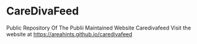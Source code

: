 # CareDivaFeed
Public Repository Of The Publii Maintained Website Caredivafeed
Visit the website at https://areahints.github.io/caredivafeed
